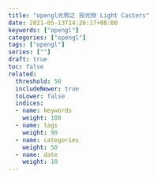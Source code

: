 ```yaml
---
title: "opengl光照之 投光物 Light Casters"
date: 2021-05-13T14:26:17+08:00
keywords: ["opengl"]
categories: ["opengl"]
tags: ["opengl"]
series: [""]
draft: true
toc: false
related:
  threshold: 50
  includeNewer: true
  toLower: false
  indices:
  - name: keywords
    weight: 100
  - name: tags
    weight: 90
  - name: categories
    weight: 50
  - name: date
    weight: 10
---
```


